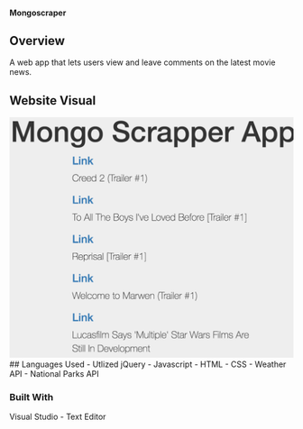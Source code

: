 #### Mongoscraper

## Overview
A web app that lets users view and leave comments on the latest movie news.
## Website Visual
<img src="HomePage.png" alt="HomePage">
## Languages Used
- Utlized jQuery
- Javascript
- HTML
- CSS
- Weather API
- National Parks API
 


### Built With
Visual Studio - Text Editor
